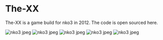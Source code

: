 The-XX
======

The-XX is a game build for nko3 in 2012. The code is open sourced here.

![nko3 jpeg](https://raw.github.com/janewang/Node-Knockout/master/public/images/photo1.png)
![nko3 jpeg](https://raw.github.com/janewang/Node-Knockout/master/public/images/photo2.png)
![nko3 jpeg](https://raw.github.com/janewang/Node-Knockout/master/public/images/photo3.png)
![nko3 jpeg](https://raw.github.com/janewang/Node-Knockout/master/public/images/photo4.png)
![nko3 jpeg](https://raw.github.com/janewang/Node-Knockout/master/public/images/photo5.png)





